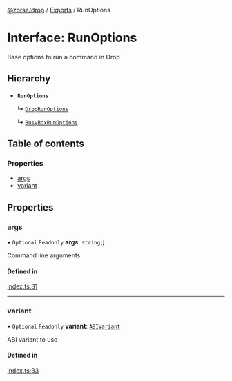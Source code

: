 [@zorse/drop](../README.md) / [Exports](../modules.md) / RunOptions

# Interface: RunOptions

Base options to run a command in Drop

## Hierarchy

- **`RunOptions`**

  ↳ [`DropRunOptions`](DropRunOptions.md)

  ↳ [`BusyBoxRunOptions`](BusyBoxRunOptions.md)

## Table of contents

### Properties

- [args](RunOptions.md#args)
- [variant](RunOptions.md#variant)

## Properties

### args

• `Optional` `Readonly` **args**: `string`[]

Command line arguments

#### Defined in

[index.ts:31](https://github.com/zorse-lang/drop/blob/12551aa/src/npm/index.ts#L31)

___

### variant

• `Optional` `Readonly` **variant**: [`ABIVariant`](../modules.md#abivariant)

ABI variant to use

#### Defined in

[index.ts:33](https://github.com/zorse-lang/drop/blob/12551aa/src/npm/index.ts#L33)
